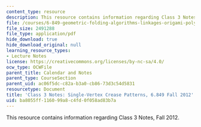 ```yaml
---
content_type: resource
description: This resource contains information regarding Class 3 Notes, Fall 2012.
file: /courses/6-849-geometric-folding-algorithms-linkages-origami-polyhedra-fall-2012/ba8055ff116099a8c4fd0f058ad83b7a_MIT6_849F12_C03.pdf
file_size: 2491288
file_type: application/pdf
hide_download: true
hide_download_original: null
learning_resource_types:
- Lecture Notes
license: https://creativecommons.org/licenses/by-nc-sa/4.0/
ocw_type: OCWFile
parent_title: Calendar and Notes
parent_type: CourseSection
parent_uid: ac06f5dc-c82a-b3a0-cb86-73d3c54d5831
resourcetype: Document
title: 'Class 3 Notes: Single-Vertex Crease Patterns, 6.849 Fall 2012'
uid: ba8055ff-1160-99a8-c4fd-0f058ad83b7a
---
```

This resource contains information regarding Class 3 Notes, Fall 2012.